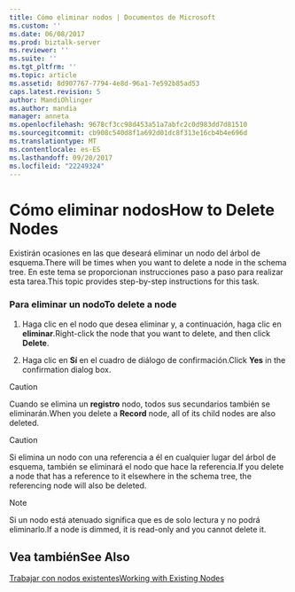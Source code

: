 ```yaml
---
title: Cómo eliminar nodos | Documentos de Microsoft
ms.custom: ''
ms.date: 06/08/2017
ms.prod: biztalk-server
ms.reviewer: ''
ms.suite: ''
ms.tgt_pltfrm: ''
ms.topic: article
ms.assetid: 8d907767-7794-4e8d-96a1-7e592b85ad53
caps.latest.revision: 5
author: MandiOhlinger
ms.author: mandia
manager: anneta
ms.openlocfilehash: 9678cf3cc98d453a51a7abfc2c0d983dd7d81510
ms.sourcegitcommit: cb908c540d8f1a692d01dc8f313e16cb4b4e696d
ms.translationtype: MT
ms.contentlocale: es-ES
ms.lasthandoff: 09/20/2017
ms.locfileid: "22249324"
---
```

# <a name="how-to-delete-nodes"></a><span data-ttu-id="cbbb9-102">Cómo eliminar nodos</span><span class="sxs-lookup"><span data-stu-id="cbbb9-102">How to Delete Nodes</span></span>
<span data-ttu-id="cbbb9-103">Existirán ocasiones en las que deseará eliminar un nodo del árbol de esquema.</span><span class="sxs-lookup"><span data-stu-id="cbbb9-103">There will be times when you want to delete a node in the schema tree.</span></span> <span data-ttu-id="cbbb9-104">En este tema se proporcionan instrucciones paso a paso para realizar esta tarea.</span><span class="sxs-lookup"><span data-stu-id="cbbb9-104">This topic provides step-by-step instructions for this task.</span></span>  
  
### <a name="to-delete-a-node"></a><span data-ttu-id="cbbb9-105">Para eliminar un nodo</span><span class="sxs-lookup"><span data-stu-id="cbbb9-105">To delete a node</span></span>  
  
1.  <span data-ttu-id="cbbb9-106">Haga clic en el nodo que desea eliminar y, a continuación, haga clic en **eliminar**.</span><span class="sxs-lookup"><span data-stu-id="cbbb9-106">Right-click the node that you want to delete, and then click **Delete**.</span></span>  
  
2.  <span data-ttu-id="cbbb9-107">Haga clic en **Sí** en el cuadro de diálogo de confirmación.</span><span class="sxs-lookup"><span data-stu-id="cbbb9-107">Click **Yes** in the confirmation dialog box.</span></span>  
  
> [!CAUTION]
>  <span data-ttu-id="cbbb9-108">Cuando se elimina un **registro** nodo, todos sus secundarios también se eliminarán.</span><span class="sxs-lookup"><span data-stu-id="cbbb9-108">When you delete a **Record** node, all of its child nodes are also deleted.</span></span>  
  
> [!CAUTION]
>  <span data-ttu-id="cbbb9-109">Si elimina un nodo con una referencia a él en cualquier lugar del árbol de esquema, también se eliminará el nodo que hace la referencia.</span><span class="sxs-lookup"><span data-stu-id="cbbb9-109">If you delete a node that has a reference to it elsewhere in the schema tree, the referencing node will also be deleted.</span></span>  
  
> [!NOTE]
>  <span data-ttu-id="cbbb9-110">Si un nodo está atenuado significa que es de solo lectura y no podrá eliminarlo.</span><span class="sxs-lookup"><span data-stu-id="cbbb9-110">If a node is dimmed, it is read-only and you cannot delete it.</span></span>  
  
## <a name="see-also"></a><span data-ttu-id="cbbb9-111">Vea también</span><span class="sxs-lookup"><span data-stu-id="cbbb9-111">See Also</span></span>  
 [<span data-ttu-id="cbbb9-112">Trabajar con nodos existentes</span><span class="sxs-lookup"><span data-stu-id="cbbb9-112">Working with Existing Nodes</span></span>](../core/working-with-existing-nodes.md)